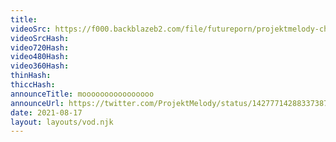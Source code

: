```yaml
---
title: 
videoSrc: https://f000.backblazeb2.com/file/futureporn/projektmelody-chaturbate-2021-08-17.mp4
videoSrcHash: 
video720Hash: 
video480Hash: 
video360Hash: 
thinHash: 
thiccHash: 
announceTitle: moooooooooooooooo
announceUrl: https://twitter.com/ProjektMelody/status/1427771428833738755
date: 2021-08-17
layout: layouts/vod.njk
---
```

